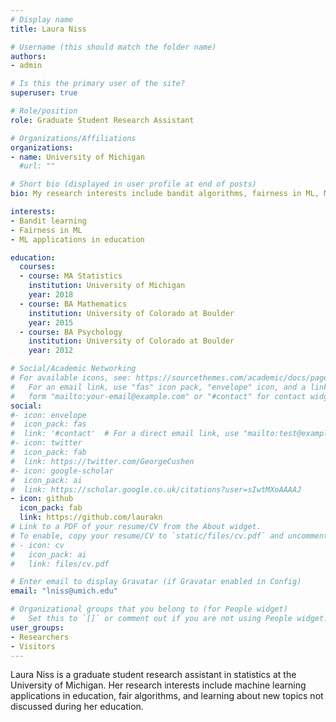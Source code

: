 ```yaml
---
# Display name
title: Laura Niss

# Username (this should match the folder name)
authors:
- admin

# Is this the primary user of the site?
superuser: true

# Role/position
role: Graduate Student Research Assistant

# Organizations/Affiliations
organizations:
- name: University of Michigan
  #url: ""

# Short bio (displayed in user profile at end of posts)
bio: My research interests include bandit algorithms, fairness in ML, ML applications in education, and the intersection of these areas.

interests:
- Bandit learning
- Fairness in ML
- ML applications in education

education:
  courses:
  - course: MA Statistics
    institution: University of Michigan
    year: 2018
  - course: BA Mathematics
    institution: University of Colorado at Boulder
    year: 2015
  - course: BA Psychology
    institution: University of Colorado at Boulder
    year: 2012

# Social/Academic Networking
# For available icons, see: https://sourcethemes.com/academic/docs/page-builder/#icons
#   For an email link, use "fas" icon pack, "envelope" icon, and a link in the
#   form "mailto:your-email@example.com" or "#contact" for contact widget.
social:
#- icon: envelope
#  icon_pack: fas
#  link: '#contact'  # For a direct email link, use "mailto:test@example.org".
#- icon: twitter
#  icon_pack: fab
#  link: https://twitter.com/GeorgeCushen
#- icon: google-scholar
#  icon_pack: ai
#  link: https://scholar.google.co.uk/citations?user=sIwtMXoAAAAJ
- icon: github
  icon_pack: fab
  link: https://github.com/laurakn
# Link to a PDF of your resume/CV from the About widget.
# To enable, copy your resume/CV to `static/files/cv.pdf` and uncomment the lines below.
# - icon: cv
#   icon_pack: ai
#   link: files/cv.pdf

# Enter email to display Gravatar (if Gravatar enabled in Config)
email: "lniss@umich.edu"

# Organizational groups that you belong to (for People widget)
#   Set this to `[]` or comment out if you are not using People widget.
user_groups:
- Researchers
- Visitors
---
```


Laura Niss is a graduate student research assistant in statistics at the University of Michigan. Her research interests include machine learning applications in education, fair algorithms, and learning about new topics not discussed during her education. 
